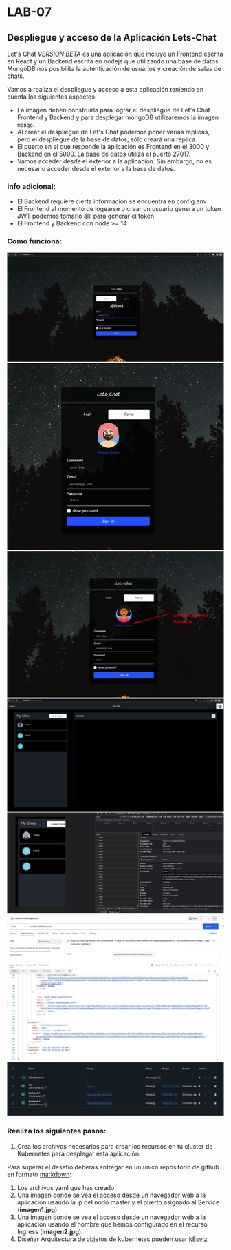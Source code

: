 # LAB-07

## Despliegue y acceso de la Aplicación Lets-Chat


Let's Chat _VERSION BETA_ es una aplicación que incluye un Frontend escrita en React y un Backend escrita en nodejs que utilizando una base de datos MongoDB nos posibilita la autenticación de usuarios y creación de salas de chats.

Vamos a realiza el despliegue y acceso a esta aplicación teniendo en cuenta los siguientes aspectos:

* La imagen deben construirla para lograr el despliegue de Let's Chat Frontend y Backend y para desplegar mongoDB utilizaremos la imagen `mongo`.
* Al crear el despliegue de Let's Chat podemos poner varias replicas, pero el despliegue de la base de datos, sólo creará una replica.
* El puerto en el que responde la aplicación es Frontend en el 3000 y Backend en el 5000. La base de datos utiliza el puerto 27017.
* Vamos acceder desde el exterior a la aplicación. Sin embargo, no es necesario acceder desde el exterior a la base de datos.

### info adicional:

- El Backend requiere cierta información se encuentra en config.env
- El Frontend al momento de logearse o crear un usuario genera un token JWT podemos tomarlo alli para generar el token
- El Frontend y Backend con node >= 14

### Como funciona:
![](1.png)
![](2.png)
![](3.png)
![](4.png)
![](5.png)
![](6.png)
![](7.png)


### Realiza los siguientes pasos:

1. Crea los archivos necesarios para crear los recursos en tu cluster de Kubernetes para desplegar esta aplicación.

Para superar el desafio deberás entregar en un unico repositorio de github en formato [markdown](https://docs.github.com/es/get-started/writing-on-github/getting-started-with-writing-and-formatting-on-github/basic-writing-and-formatting-syntax):

1. Los archivos yaml que has creado.
2. Una imagen donde se vea el acceso desde un navegador web a la aplicación usando la ip del nodo master y el puerto asignado al Service (**imagen1.jpg**).
3. Una imagen donde se vea el acceso desde un navegador web a la aplicación usando el nombre que hemos configurado en el recurso Ingress (**imagen2.jpg**).
4. Diseñar Arquitectura de objetos de kubernetes pueden usar [k8sviz](https://github.com/mkimuram/k8sviz)
